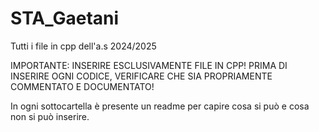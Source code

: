 # STA_Gaetani
Tutti i file in cpp dell'a.s 2024/2025

IMPORTANTE: INSERIRE ESCLUSIVAMENTE FILE IN CPP!
            PRIMA DI INSERIRE OGNI CODICE, VERIFICARE CHE SIA PROPRIAMENTE COMMENTATO E DOCUMENTATO!

In ogni sottocartella è presente un readme per capire cosa si può e cosa non si può inserire.
